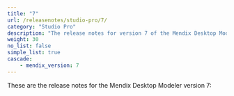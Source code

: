 ```yaml
---
title: "7"
url: /releasenotes/studio-pro/7/
category: "Studio Pro"
description: "The release notes for version 7 of the Mendix Desktop Modeler."
weight: 30
no_list: false
simple_list: true
cascade:
    - mendix_version: 7
---
```


These are the release notes for the Mendix Desktop Modeler version 7:
